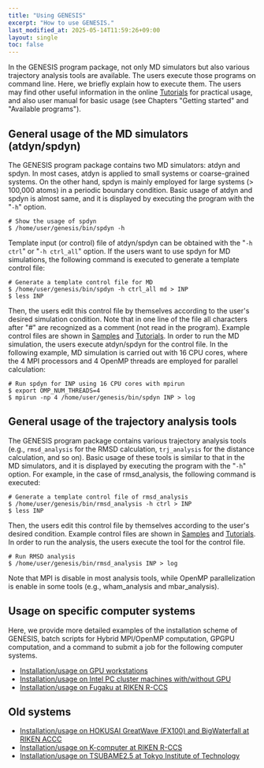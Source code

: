 ```yaml
---
title: "Using GENESIS"
excerpt: "How to use GENESIS."
last_modified_at: 2025-05-14T11:59:26+09:00
layout: single
toc: false
---
```



In the GENESIS program package, not only MD simulators but also various
trajectory analysis tools are available. The users execute those
programs on command line. Here, we briefly explain how to execute them.
The users may find other useful information in the online
[Tutorials](/tutorials/genesis_tutorial_2022/) for practical usage, and also user
manual for basic usage (see Chapters "Getting started" and "Available
programs").

## General usage of the MD simulators (atdyn/spdyn) 

The GENESIS program package contains two MD simulators: atdyn and spdyn.
In most cases, atdyn is applied to small systems or coarse-grained
systems. On the other hand, spdyn is mainly employed for large systems
(\> 100,000 atoms) in a periodic boundary condition. Basic usage of
atdyn and spdyn is almost same, and it is displayed by executing the
program with the "`-h`" option.

    # Show the usage of spdyn 
    $ /home/user/genesis/bin/spdyn -h

Template input (or control) file of atdyn/spdyn can be obtained with the "`-h
ctrl`" or "`-h ctrl_all`" option. If the users want to use spdyn for MD
simulations, the following command is executed to generate a template control
file:

    # Generate a template control file for MD 
    $ /home/user/genesis/bin/spdyn -h ctrl_all md > INP
    $ less INP

Then, the users edit this control file by themselves according to the
user's desired simulation condition. Note that in one line of the file
all characters after "#" are recognized as a comment (not read in the
program). Example control files are shown in
[Samples](/docs/samples2021/) and
[Tutorials](/tutorials/genesis_tutorial_2022/). In order to run the MD simulation,
the users execute atdyn/spdyn for the control file. In the following
example, MD simulation is carried out with 16 CPU cores, where the 4 MPI
processors and 4 OpenMP threads are employed for parallel
calculation:

    # Run spdyn for INP using 16 CPU cores with mpirun
    $ export OMP_NUM_THREADS=4
    $ mpirun -np 4 /home/user/genesis/bin/spdyn INP > log

##  General usage of the trajectory analysis tools

The GENESIS program package contains various trajectory analysis tools
(e.g., `rmsd_analysis` for the RMSD calculation, `trj_analysis` for the
distance calculation, and so on).  Basic usage of these tools is similar
to that in the MD simulators, and it is displayed by executing the
program with the "`-h`" option.  For example, in the case of
rmsd_analysis, the following command is executed:

    # Generate a template control file of rmsd_analysis
    $ /home/user/genesis/bin/rmsd_analysis -h ctrl > INP
    $ less INP

Then, the users edit this control file by themselves according to the
user's desired condition. Example control files are shown in
[Samples](/docs/samples2021/) and
[Tutorials](/tutorials/genesis_tutorial_2022/). In order to run the analysis, the
users execute the tool for the control file.

    # Run RMSD analysis
    $ /home/user/genesis/bin/rmsd_analysis INP > log

Note that MPI is disable in most analysis tools, while OpenMP
parallelization is enable in some tools (e.g., wham_analysis and
mbar_analysis).

## Usage on specific computer systems

Here, we provide more detailed examples of the installation scheme of
GENESIS, batch scripts for Hybrid MPI/OpenMP computation, GPGPU
computation, and a command to submit a job for the following computer
systems.

- [Installation/usage on GPU workstations](/docs/usage_on_gpu_workstations)
- [Installation/usage on Intel PC cluster machines with/without GPU](/docs/usage_on_cluster_machines/)
- [Installation/usage on Fugaku at RIKEN R-CCS](/tutorials/genesis_tutorial_appendix_3_2022/)


## Old systems

-   [Installation/usage on HOKUSAI GreatWave (FX100) and BigWaterfall at RIKEN ACCC](/docs/usage_on_hokusai/)
-   [Installation/usage on K-computer at RIKEN R-CCS](/docs/usage_on_k_computer/)
-   [Installation/usage on TSUBAME2.5 at Tokyo Institute of Technology](/docs/usage_on_tsubame/)

